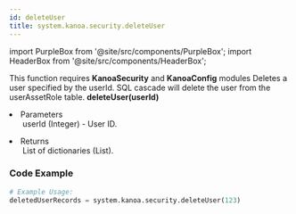 ```yaml
---
id: deleteUser
title: system.kanoa.security.deleteUser
---
```


import PurpleBox from '@site/src/components/PurpleBox';
import HeaderBox from '@site/src/components/HeaderBox';

<PurpleBox>This function requires <b>KanoaSecurity</b> and <b>KanoaConfig</b> modules</PurpleBox>
<HeaderBox header="Description">Deletes a user specified by the userId. SQL cascade will delete the user from the userAssetRole table.</HeaderBox>
<HeaderBox header="Syntax">
    <b>deleteUser(userId)</b>
    <li>Parameters <br />
        <ul>userId (Integer) - User ID.</ul>
    </li>
    <li>Returns <br />
        <ul>List of dictionaries (List).</ul>
    </li>
</HeaderBox>

### Code Example

```python
# Example Usage:
deletedUserRecords = system.kanoa.security.deleteUser(123)
